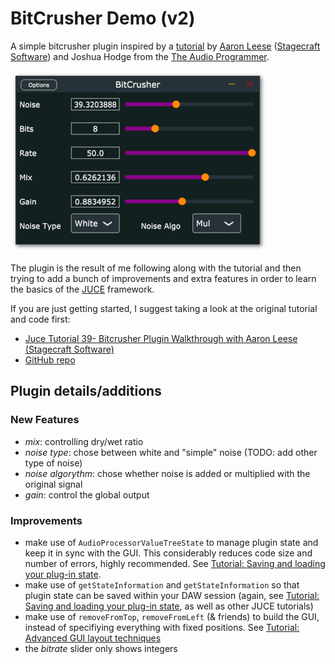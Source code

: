 # BitCrusher Demo (v2)

A simple bitcrusher plugin inspired by a [tutorial](https://www.youtube.com/watch?v=1PLn8IAKEb4) by [Aaron Leese](https://twitter.com/Stagecraft_SW) ([Stagecraft Software](http://www.stagecraftsoftware.com/)) and Joshua Hodge from the [The Audio Programmer](https://www.youtube.com/channel/UCpKb02FsH4WH4X_2xhIoJ1A/about). 

![BitCrusher-Screenshot](screenshot.png)

The plugin is the result of me following along with the tutorial and then trying to add a bunch of improvements and extra features in order to learn the basics of the [JUCE](https://juce.com/) framework. 

If you are just getting started, I suggest taking a look at the original tutorial and code first: 

* [Juce Tutorial 39- Bitcrusher Plugin Walkthrough with Aaron Leese (Stagecraft Software)](https://www.youtube.com/watch?v=1PLn8IAKEb4) 
* [GitHub repo](https://github.com/theaudioprogrammer/bitcrusherDemo)

## Plugin details/additions

### New Features

* _mix_: controlling dry/wet ratio 
* _noise type_: chose between white and "simple" noise (TODO: add other type of noise)
* _noise algorythm_: chose whether noise is added or multiplied with the original signal
* _gain_: control the global output

### Improvements

* make use of `AudioProcessorValueTreeState` to manage plugin state and keep it in sync with the GUI. This considerably reduces code size and number of errors, highly recommended. See [Tutorial: Saving and loading your plug-in state](https://docs.juce.com/master/tutorial_audio_processor_value_tree_state.html).
* make use of `getStateInformation` and `getStateInformation` so that plugin state can be saved within your DAW session (again, see [Tutorial: Saving and loading your plug-in state](https://docs.juce.com/master/tutorial_audio_processor_value_tree_state.html), as well as other JUCE tutorials)
* make use of `removeFromTop`, `removeFromLeft` (& friends) to build the GUI, instead of specifiying everything with fixed positions. See [Tutorial: Advanced GUI layout techniques](https://docs.juce.com/master/tutorial_rectangle_advanced.html)
* the _bitrate_ slider only shows integers
